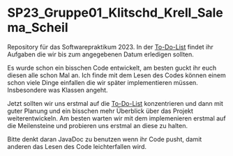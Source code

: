 # SP23_Gruppe01_Klitschd_Krell_Salema_Scheil

Repository für das Softwarepraktikum 2023. In der [To-Do-List](to_do_list.md) findet ihr Aufgaben die wir bis zum angegebenen Datum erledigen sollten.

Es wurde schon ein bisschen Code entwickelt, am besten guckt ihr euch diesen alle schon Mal an. Ich finde mit dem Lesen des Codes können einem schon viele Dinge einfallen die wir später implementieren müssen. Insbesondere was Klassen angeht.

Jetzt sollten wir uns erstmal auf die [To-Do-List](to_do_list.md) konzentrieren und dann mit guter Planung und ein bisschen mehr Überblick über das Projekt weiterentwickeln. Am besten warten wir mit dem implemenieren erstmal auf die Meilensteine und probieren uns erstmal an diese zu halten. 

Bitte denkt daran JavaDoc zu benutzen wenn ihr Code pusht, damit anderen das Lesen des Code leichterfallen wird.
